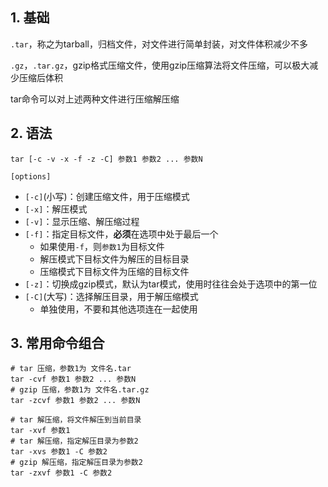 ## 1. 基础

`.tar`，称之为tarball，归档文件，对文件进行简单封装，对文件体积减少不多

`.gz`，`.tar.gz`，gzip格式压缩文件，使用gzip压缩算法将文件压缩，可以极大减少压缩后体积

tar命令可以对上述两种文件进行压缩解压缩

## 2. 语法

```shell
tar [-c -v -x -f -z -C] 参数1 参数2 ... 参数N
```

`[options]`

+ `[-c]`(小写)：创建压缩文件，用于压缩模式
+ `[-x]`：解压模式
+ `[-v]`：显示压缩、解压缩过程
+ `[-f]`：指定目标文件，**必须**在选项中处于最后一个
	+ 如果使用`-f`，则`参数1`为目标文件
	+ 解压模式下目标文件为解压的目标目录
	+ 压缩模式下目标文件为压缩的目标文件
+ `[-z]`：切换成gzip模式，默认为tar模式，使用时往往会处于选项中的第一位
+ `[-C]`(大写)：选择解压目录，用于解压缩模式
	+ 单独使用，不要和其他选项连在一起使用

## 3. 常用命令组合

```shell
# tar 压缩，参数1为 文件名.tar
tar -cvf 参数1 参数2 ... 参数N
# gzip 压缩，参数1为 文件名.tar.gz
tar -zcvf 参数1 参数2 ... 参数N

# tar 解压缩，将文件解压到当前目录
tar -xvf 参数1 
# tar 解压缩，指定解压目录为参数2
tar -xvs 参数1 -C 参数2 
# gzip 解压缩，指定解压目录为参数2
tar -zxvf 参数1 -C 参数2
```

